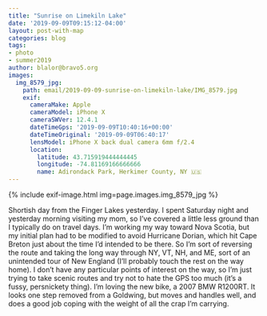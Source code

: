 ```yaml
---
title: "Sunrise on Limekiln Lake"
date: '2019-09-09T09:15:12-04:00'
layout: post-with-map
categories: blog
tags:
- photo
- summer2019
author: blalor@bravo5.org
images:
  img_8579_jpg:
    path: email/2019-09-09-sunrise-on-limekiln-lake/IMG_8579.jpg
    exif:
      cameraMake: Apple
      cameraModel: iPhone X
      cameraSWVer: 12.4.1
      dateTimeGps: '2019-09-09T10:40:16+00:00'
      dateTimeOriginal: '2019-09-09T06:40:17'
      lensModel: iPhone X back dual camera 6mm f/2.4
      location:
        latitude: 43.715919444444445
        longitude: -74.81169166666666
        name: Adirondack Park, Herkimer County, NY 🇺🇸
---
```


{% include exif-image.html img=page.images.img_8579_jpg %}

Shortish day from the Finger Lakes yesterday. I spent Saturday night and yesterday morning visiting my mom, so I’ve covered a little less ground than I typically do on travel days. I’m working my way toward Nova Scotia, but my initial plan had to be modified to avoid Hurricane Dorian, which hit Cape Breton just about the time I’d intended to be there. So I’m sort of reversing the route and taking the long way through NY, VT, NH, and ME, sort of an unintended tour of New England (I’ll probably touch the rest on the way home).  I don’t have any particular points of interest on the way, so I’m just trying to take scenic routes and try not to hate the GPS too much (it’s a fussy, persnickety thing). 
I’m loving the new bike, a 2007 BMW R1200RT. It looks one step removed from a Goldwing, but moves and handles well, and does a good job coping with the weight of all the crap I’m carrying. 
 


